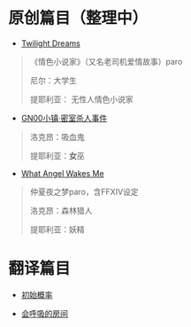 # 原创篇目（整理中）

- [Twilight Dreams](./TwilightDreams.md)  

>《情色小说家》（又名老司机爱情故事）paro
>
>尼尔：大学生
>
>提耶利亚： 无性人情色小说家

- [GN00小镇·密室杀人事件](./GN00.md)

> 洛克昂：吸血鬼
>
> 提耶利亚：**女**巫

- [What Angel Wakes Me](./WAWM.md)

> 仲夏夜之梦paro，含FFXIV设定
>
> 洛克昂：森林猎人
>
> 提耶利亚：妖精


# 翻译篇目

- [初始概率](./Translate/TheProbabilityInBeginning.md)

- [会呼吸的房间](./Translate/breathing.md)